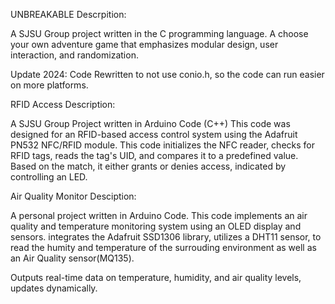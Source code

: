 UNBREAKABLE Descrpition:

A SJSU Group project written in the C programming language. 
A choose your own adventure game that emphasizes modular design, user interaction, and randomization. 

Update 2024: Code Rewritten to not use conio.h, so the code can run easier on more platforms.

RFID Access Description:

A SJSU Group Project written in Arduino Code (C++)
This code was designed for an RFID-based access control system using the Adafruit PN532 NFC/RFID module. 
This code initializes the NFC reader, checks for RFID tags, reads the tag's UID, and compares it to a predefined value. Based on the match, it either grants or denies access, indicated by controlling an LED.


Air Quality Monitor Desciption:

A personal project written in Arduino Code.
This code implements an air quality and temperature monitoring system using an OLED display and sensors.
integrates the Adafruit SSD1306 library, utilizes a DHT11 sensor, to read the humity and temperature of the surrouding environment as well as an Air Quality sensor(MQ135).

Outputs real-time data on temperature, humidity, and air quality levels, updates dynamically.
